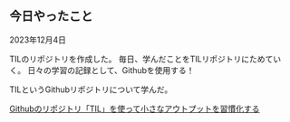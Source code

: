 ## 今日やったこと

2023年12月4日

TILのリポジトリを作成した。
毎日、学んだことをTILリポジトリにためていく。
日々の学習の記録として、Githubを使用する！

TILというGithubリポジトリについて学んだ。

[Githubのリポジトリ「TIL」を使って小さなアウトプットを習慣化する
](https://qiita.com/nemui_/items/239335b4ed0c3c797add)

